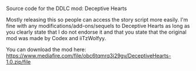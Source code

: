Source code for the DDLC mod: Deceptive Hearts

Mostly releasing this so people can access the story script more easily.
I'm fine with any modifications/add-ons/sequels to Deceptive Hearts as long as you clearly state that I do not endorse it and that you state that the original mod was made by Codex and iiTzWolfyy.

You can download the mod here: https://www.mediafire.com/file/obc6tqmrq3i29gv/DeceptiveHearts-1.0.zip/file
